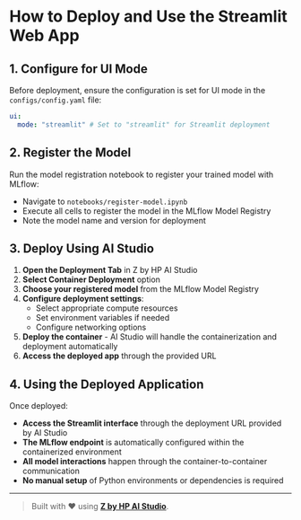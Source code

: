 # How to Deploy and Use the Streamlit Web App

## 1. Configure for UI Mode

Before deployment, ensure the configuration is set for UI mode in the `configs/config.yaml` file:

```yaml
ui:
  mode: "streamlit" # Set to "streamlit" for Streamlit deployment
```

## 2. Register the Model

Run the model registration notebook to register your trained model with MLflow:

- Navigate to `notebooks/register-model.ipynb`
- Execute all cells to register the model in the MLflow Model Registry
- Note the model name and version for deployment

## 3. Deploy Using AI Studio

1. **Open the Deployment Tab** in Z by HP AI Studio
2. **Select Container Deployment** option
3. **Choose your registered model** from the MLflow Model Registry
4. **Configure deployment settings**:
   - Select appropriate compute resources
   - Set environment variables if needed
   - Configure networking options
5. **Deploy the container** - AI Studio will handle the containerization and deployment automatically
6. **Access the deployed app** through the provided URL

## 4. Using the Deployed Application

Once deployed:

- **Access the Streamlit interface** through the deployment URL provided by AI Studio
- **The MLflow endpoint** is automatically configured within the containerized environment
- **All model interactions** happen through the container-to-container communication
- **No manual setup** of Python environments or dependencies is required

---

> Built with ❤️ using [**Z by HP AI Studio**](https://zdocs.datascience.hp.com/docs/aistudio/overview).
